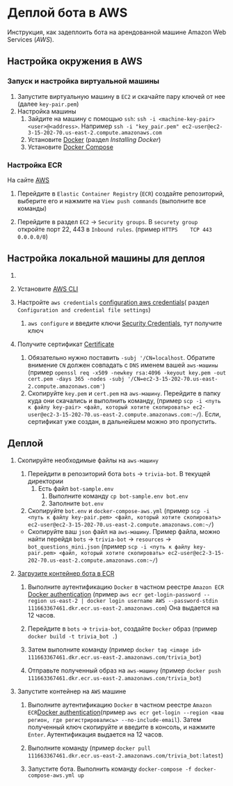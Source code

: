 # Деплой бота в AWS

Инструкция, как задеплоить бота на арендованной машине Amazon Web Services (*AWS*).

## Настройка окружения в AWS

### Запуск и настройка виртуальной машины

1. Запустите виртуальную машину в `EC2` и скачайте пару ключей от нее (далее `key-pair.pem`)
1. Настройка машины
	1. Зайдите на машину с помощью `ssh`: `ssh -i <machine-key-pair> <user>@<address>`. Например `ssh -i "key_pair.pem" ec2-user@ec2-3-15-202-70.us-east-2.compute.amazonaws.com`
	1. Установите [Docker](https://docs.aws.amazon.com/AmazonECS/latest/developerguide/docker-basics.html) (раздел *Installing Docker*)
  	1. Установите [Docker Compose](https://docs.docker.com/compose/install/#install-compose-on-linux-systems)


### Настройка ECR

На сайте [AWS](https://aws.amazon.com)
1. Перейдите в `Elastic Container Registry` (`ECR`) создайте репозиторий, выберите его и нажмите на `View push commands` (выполните все команды)

1. Перейдите в раздел `EC2` -> `Security groups`. В `securety group` откройте порт 22, 443 в `Inbound rules`. (пример `HTTPS	TCP	443	0.0.0.0/0`)

## Настройка локальной машины для деплоя

1. 

1. Установите  [AWS CLI](https://docs.aws.amazon.com/cli/latest/userguide/install-cliv2-linux.html)

1. Настройте `aws credentials` [configuration aws credentials](https://docs.aws.amazon.com/cli/latest/userguide/cli-chap-configure.html)( раздел `Configuration and credential file settings`)
	1. `aws configure`  и введите ключи [Security Credentials](https://console.aws.amazon.com/iam/home?region=us-east-2#/security_credentials>),  тут получите ключ

1.  Получите сертификат [Certificate](https://stackoverflow.com/questions/10175812/how-to-generate-a-self-signed-ssl-certificate-using-openssl)
	1. Обязательно нужно поставить `-subj '/CN=localhost`. Обратите внимение `CN` должен совпадать с `DNS` именем вашей `aws-машины`
	(пример	`openssl req -x509 -newkey rsa:4096 -keyout key.pem -out cert.pem -days 365 -nodes -subj '/CN=ec2-3-15-202-70.us-east-2.compute.amazonaws.com'`)
	1. Скопируйте `key.pem` и `cert.pem` на `aws-машину`. Перейдите в папку куда они скачались и выполнить командy, (пример	`scp -i <путь к файлу key-pair> <файл, который хотите скопировать> ec2-user@ec2-3-15-202-70.us-east-2.compute.amazonaws.com:~/`). Если, сертификат уже создан, в дальнейшем можно это пропустить.

## Деплой

1. Скопируйте необходимые файлы на `aws-машину`
	1. Перейдити в репозиторий бота `bots` -> `trivia-bot`. В текущей директории
		1. Есть файл `bot-sample.env`
			1. Выполните команду `cp bot-sample.env bot.env`
			1. Заполните `bot.env`
	1. Скопируйте `bot.env` и `docker-compose-aws.yml` (пример `scp -i <путь к файлу key-pair.pem> <файл, который хотите скопировать> ec2-user@ec2-3-15-202-70.us-east-2.compute.amazonaws.com:~/`)
	- Скопируйте ваш `json` файл на `aws-машину`. Пример файла, можно найти перейдя `bots` -> `trivia-bot` -> `resources` -> `bot_questions_mini.json`
	(пример `scp -i <путь к файлу key-pair.pem> <файл, который хотите скопировать> ec2-user@ec2-3-15-202-70.us-east-2.compute.amazonaws.com:~/`)
1. [Загрузите контейнер бота в ECR](https://docs.aws.amazon.com/AmazonECR/latest/userguide/docker-pull-ecr-image.html)
	1. Выполните аутентификацию `Docker` в частном реестре `Amazon ECR` [Docker authentication](https://docs.aws.amazon.com/AmazonECR/latest/userguide/registry_auth.html)
	(пример `aws ecr get-login-password --region us-east-2 | docker login username AWS --password-stdin 111663367461.dkr.ecr.us-east-2.amazonaws.com`)
	Она выдается на 12 часов.

	1. Перейдите в `bots` -> `trivia-bot`, создайте `Docker` образ (пример 
	`docker build -t trivia_bot .`)

	1. Затем выполните команду (пример `docker tag <image id> 111663367461.dkr.ecr.us-east-2.amazonaws.com/trivia_bot`)

	1. Отправьте полученный образ на `aws-машину` (пример `docker push 111663367461.dkr.ecr.us-east-2.amazonaws.com/trivia_bot`)


1. Запустите контейнер на `AWS` машине
	1. Выполните аутентификацию `Docker` в частном реестре `Amazon ECR`[Docker authentication](https://docs.aws.amazon.com/AmazonECR/latest/userguide/registry_auth.html)(пример `aws ecr get-login --region <ваш регион, где регистрировались> --no-include-email`). Затем полученный ключ скопируйте и введите в консоль, и нажмите `Enter`. Аутентификация выдается на 12 часов.

	1. Выполните команду (пример `docker pull 111663367461.dkr.ecr.us-east-2.amazonaws.com/trivia_bot:latest`)
	1. Запустите бота. Выполнить команду `docker-compose -f docker-compose-aws.yml up`
